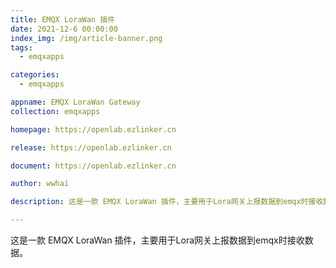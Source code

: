 ```yaml
---
title: EMQX LoraWan 插件
date: 2021-12-6 00:00:00
index_img: /img/article-banner.png
tags:
  - emqxapps

categories:
  - emqxapps

appname: EMQX LoraWan Gateway
collection: emqxapps

homepage: https://openlab.ezlinker.cn

release: https://openlab.ezlinker.cn

document: https://openlab.ezlinker.cn

author: wwhai

description: 这是一款 EMQX LoraWan 插件，主要用于Lora网关上报数据到emqx时接收数据。

---
```

这是一款 EMQX LoraWan 插件，主要用于Lora网关上报数据到emqx时接收数据。
<!-- more -->
